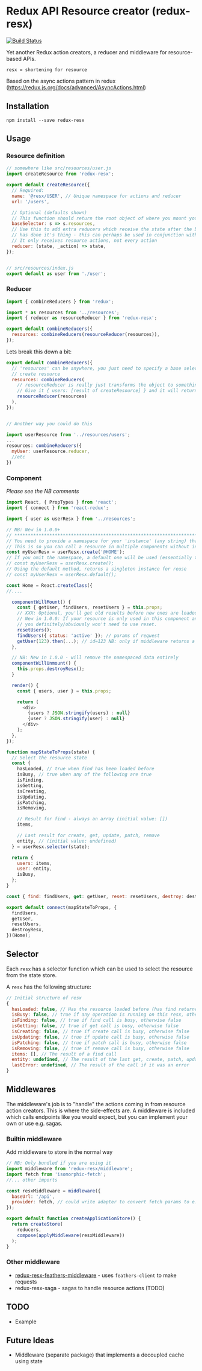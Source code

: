# Redux API Resource creator (redux-resx)

[![Build Status](https://travis-ci.org/fixate/redux-resx.svg?branch=master)](https://travis-ci.org/fixate/redux-resx)

Yet another Redux action creators, a reducer and middleware for resource-based APIs.

`resx = shortening for resource`

Based on the async actions pattern in redux (https://redux.js.org/docs/advanced/AsyncActions.html)

## Installation

```shell
npm install --save redux-resx
```

## Usage

### Resource definition

```javascript
// somewhere like src/resources/user.js
import createResource from 'redux-resx';

export default createResource({
  // Required:
  name: '@resx/USER', // Unique namespace for actions and reducer
  url: '/users',

  // Optional (defaults shown)
  // This function should return the root object of where you mount your state
  baseSelector: s => s.resources,
  // Use this to add extra reducers which receive the state after the built-in reducer
  // has done it's thing - this can perhaps be used in conjunction with custom middleware
  // It only receives resource actions, not every action
  reducer: (state, _action) => state,
});


// src/resources/index.js
export default as user from './user';
```

### Reducer

```javascript
import { combineReducers } from 'redux';

import * as resources from '../resources';
import { reducer as resourceReducer } from 'redux-resx';

export default combineReducers({
  resources: combineReducers(resourceReducer(resources)),
});
```

Lets break this down a bit:

```javascript
export default combineReducers({
  // 'resources' can be anywhere, you just need to specify a base selector that selects it in
  // create resource
  resources: combineReducers(
    // resourceReducer is really just transforms the object to something that combineReducers can use
    // Give it { users: [result of createResource] } and it will return { users: reducerFn } - simple
    resourceReducer(resources)
  ),
});


// Another way you could do this

import userResource from '../resources/users';
...
resources: combineReducers({
  myUser: userResource.reducer,
  //etc
})
```

### Component

*Please see the NB comments*

```javascript
import React, { PropTypes } from 'react';
import { connect } from 'react-redux';

import { user as userResx } from '../resources';

// NB: New in 1.0.0+
// *************************************************************************
// You need to provide a namespace for your 'instance' (any string) that you want to use.
// This is so you can call a resource in multiple components without interferance.
const myUserResx = userResx.create('@HOME');
// If you omit the namespace, a default one will be used (essentially the same behaviour prior to 1.0.0)
// const myUserResx = userResx.create();
// Using the default method, returns a singleton instance for reuse
// const myUserResx = userResx.default();

const Home = React.createClass({
//....

  componentWillMount() {
    const { getUser, findUsers, resetUsers } = this.props;
    // XXX: Optional, you'll get old results before new ones are loaded if you don't do this.
    // New in 1.0.0: If your resource is only used in this component and you destroy on unmount,
    // you definitely/obviously won't need to use reset.
    resetUsers();
    findUsers({ status: 'active' }); // params of request
    getUser(123).then(...); // id=123 NB: only if middleware returns a promise
  },

  // NB: New in 1.0.0 - will remove the namespaced data entirely
  componentWillUnmount() {
    this.props.destroyResx();
  }

  render() {
    const { users, user } = this.props;

    return (
      <div>
        {users ? JSON.stringify(users) : null}
        {user ? JSON.stringify(user) : null}
      </div>
    );
  },
});

function mapStateToProps(state) {
  // Select the resource state
  const {
    hasLoaded, // true when find has been loaded before
    isBusy, // true when any of the following are true
    isFinding,
    isGetting,
    isCreating,
    isUpdating,
    isPatching,
    isRemoving,

    // Result for find - always an array (initial value: [])
    items,

    // Last result for create, get, update, patch, remove
    entity, // (initial value: undefined)
  } = userResx.selector(state);

  return {
    users: items,
    user: entity,
    isBusy,
  };
}

const { find: findUsers, get: getUser, reset: resetUsers, destroy: destroyResx } = myUserResx.actions;

export default connect(mapStateToProps, {
  findUsers,
  getUser,
  resetUsers,
  destroyResx,
})(Home);
```

## Selector

Each `resx` has a selector function which can be used to select the resource from the state store.

A `resx` has the following structure:

```javascript
// Initial structure of resx
{
  hasLoaded: false, // Has the resource loaded before (has find returned a result and items populated)
  isBusy: false, // true if any operation is running on this resx, otherwise false
  isFinding: false, // true if find call is busy, otherwise false
  isGetting: false, // true if get call is busy, otherwise false
  isCreating: false, // true if create call is busy, otherwise false
  isUpdating: false, // true if update call is busy, otherwise false
  isPatching: false, // true if patch call is busy, otherwise false
  isRemoving: false, // true if remove call is busy, otherwise false
  items: [], // The result of a find call
  entity: undefined, // The result of the last get, create, patch, update and remove call
  lastError: undefined, // The result of the call if it was an error
}
```

## Middlewares

The middleware's job is to "handle" the actions coming in from resource action creators. This
is where the side-effects are. A middleware is included which calls endpoints like
you would expect, but you can implement your own or use e.g. sagas.

### Builtin middleware

Add middleware to store in the normal way

```javascript
// NB: Only bundled if you are using it
import middleware from 'redux-resx/middleware';
import fetch from 'isomorphic-fetch';
//... other imports

const resxMiddleware = middleware({
  baseUrl: '/api',
  provider: fetch, // could write adapter to convert fetch params to e.g. request/jquery
});

export default function createApplicationStore() {
  return createStore(
    reducers,
    compose(applyMiddleware(resxMiddleware))
  );
}
```

### Other middleware

- [redux-resx-feathers-middleware](https://github.com/fixate/redux-resx-feathers-middleware) - uses `feathers-client` to make requests
- redux-resx-saga - sagas to handle resource actions (TODO)

## TODO

* Example

## Future Ideas

* Middleware (separate package) that implements a decoupled cache using state
